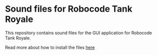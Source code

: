 # Sound files for Robocode Tank Royale

This repository contains sound files for the GUI application for Robocode Tank Royale.

Read more about how to install the files [here](/sounds/README.md)